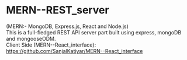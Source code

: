 # MERN--REST_server
(MERN:- MongoDB, Express.js, React and Node.js)</br>
This is a full-fledged REST API server part built using express, mongoDB and mongooseODM.</br>
Client Side (MERN--React_interface): https://github.com/SanjalKatiyar/MERN--React_interface
